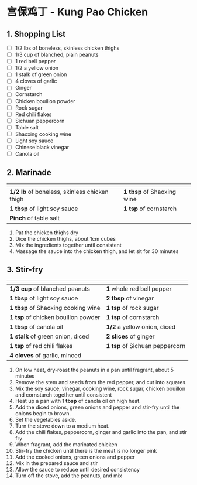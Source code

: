 # 宫保鸡丁 - Kung Pao Chicken

## 1. Shopping List
- [ ] 1/2 lbs of boneless, skinless chicken thighs
- [ ] 1/3 cup of blanched, plain peanuts
- [ ] 1 red bell pepper
- [ ] 1/2 a yellow onion
- [ ] 1 stalk of green onion
- [ ] 4 cloves of garlic
- [ ] Ginger
- [ ] Cornstarch
- [ ] Chicken bouillon powder
- [ ] Rock sugar
- [ ] Red chili flakes
- [ ] Sichuan peppercorn
- [ ] Table salt
- [ ] Shaoxing cooking wine
- [ ] Light soy sauce
- [ ] Chinese black vinegar
- [ ] Canola oil

## 2. Marinade
|<!-- -->|<!-- -->|
|---|---|
| **1/2 lb** of boneless, skinless chicken thigh | **1 tbsp** of Shaoxing wine |
| **1 tbsp** of light soy sauce | **1 tsp** of cornstarch |
| **Pinch** of table salt | |

1. Pat the chicken thighs dry
2. Dice the chicken thighs, about 1cm cubes
3. Mix the ingredients together until consistent
4. Massage the sauce into the chicken thigh, and let sit for 30 minutes 

## 3. Stir-fry
|<!-- -->|<!-- -->|
|---|---|
| **1/3 cup** of blanched peanuts | **1** whole red bell pepper |
| **1 tbsp** of light soy sauce | **2 tbsp** of vinegar |
| **1 tbsp** of Shaoxing cooking wine | **1 tsp** of rock sugar |
| **1 tsp** of chicken bouillon powder | **1 tsp** of cornstarch |
| **1 tbsp** of canola oil | **1/2** a yellow onion, diced |
| **1 stalk** of green onion, diced | **2 slices** of ginger |
| **1 tsp** of red chili flakes | **1 tsp** of  Sichuan peppercorn |
| **4 cloves** of garlic, minced | |

1. On low heat, dry-roast the peanuts in a pan until fragrant, about 5 minutes
2. Remove the stem and seeds from the red pepper, and cut into squares.
3. Mix the soy sauce, vinegar, cooking wine, rock sugar, chicken bouillon and cornstarch together until consistent
4. Heat up a pan with **1 tbsp** of canola oil on high heat.
5. Add the diced onions, green onions and pepper and stir-fry until the onions begin to brown. 
6. Set the vegetables aside.
7. Turn the stove down to a medium heat.
8. Add the chili flakes, peppercorn, ginger and garlic into the pan, and stir fry
9. When fragrant, add the marinated chicken
10. Stir-fry the chicken until there is the meat is no longer pink
11. Add the cooked onions, green onions and pepper
12. Mix in the prepared sauce and stir
13. Allow the sauce to reduce until desired consistency
14. Turn off the stove, add the peanuts, and mix
